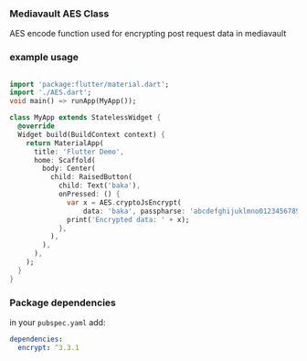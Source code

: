 ### Mediavault AES Class

AES encode function used for encrypting post request data in mediavault

### example usage
``` dart

import 'package:flutter/material.dart';
import './AES.dart';
void main() => runApp(MyApp());

class MyApp extends StatelessWidget {
  @override
  Widget build(BuildContext context) {
    return MaterialApp(
      title: 'Flutter Demo',
      home: Scaffold(
        body: Center(
          child: RaisedButton(
            child: Text('baka'),
            onPressed: () {
              var x = AES.cryptoJsEncrypt(
                  data: 'baka', passpharse: 'abcdefghijuklmno0123456789012345');
              print('Encrypted data: ' + x);
            },
          ),
        ),
      ),
    );
  }
}


```


### Package dependencies
in your `pubspec.yaml` add:
``` yaml
dependencies:
  encrypt: ^3.3.1

```